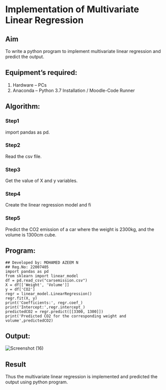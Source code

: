 # Implementation of Multivariate Linear Regression
## Aim
To write a python program to implement multivariate linear regression and predict the output.
## Equipment’s required:
1.	Hardware – PCs
2.	Anaconda – Python 3.7 Installation / Moodle-Code Runner
## Algorithm:
### Step1
import pandas as pd.
### Step2
Read the csv file.

### Step3
Get the value of X and y variables.

### Step4
Create the linear regression model and fi

### Step5
Predict the CO2 emission of a car where the weight is 2300kg, and the volume is
1300cm cube.

## Program:
```
## Developed by: MOHAMED AZEEM N
## Reg.No: 22007405
import pandas as pd
from sklearn import linear_model
df = pd.read_csv("carsemission.csv")
X = df[['Weight', 'Volume']]
y = df['CO2']
regr = linear_model.LinearRegression()
regr.fit(X, y)
print('Coefficients:', regr.coef_)
print('Intercept:',regr.intercept_)
predictedCO2 = regr.predict([[3300, 1300]])
print('Predicted CO2 for the corresponding weight and volume',predictedCO2)

```
## Output:


![Screenshot (16)](https://user-images.githubusercontent.com/121040764/214200551-1a617bb7-86b4-4f0e-abfc-eeb89f501977.png)



## Result
Thus the multivariate linear regression is implemented and predicted the output using
python program.
